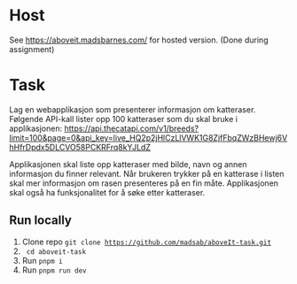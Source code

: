 # Host
See https://aboveit.madsbarnes.com/ for hosted version. (Done during assignment)

# Task
Lag en webapplikasjon som presenterer informasjon om katteraser. Følgende API-kall lister opp 100 katteraser som du skal bruke i applikasjonen: https://api.thecatapi.com/v1/breeds?limit=100&page=0&api_key=live_HQ2p2jHlCzLlVWK1G8ZjfFbqZWzBHewj6VhHfrDpdx5DLCVO58PCKRFrq8kYJLdZ

Applikasjonen skal liste opp katteraser med bilde, navn og annen informasjon du finner relevant. Når brukeren trykker på en katterase i listen skal mer informasjon om rasen presenteres på en fin måte. Applikasjonen skal også ha funksjonalitet for å søke etter katteraser.

## Run locally
1. Clone repo <code>git clone https://github.com/madsab/aboveIt-task.git</code>
2. <code> cd aboveit-task</code>
3. Run <code>pnpm i</code>
4. Run <code>pnpm run dev</code>
